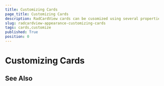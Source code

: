 ```yaml
---
title: Customizing Cards
page_title: Customizing Cards
description: RadCardView cards can be cusomized using several properties of the control
slug: radcardview-appearance-customizing-cards
tags: cards,customize
published: True
position: 0
---
```


# Customizing Cards

## See Also  